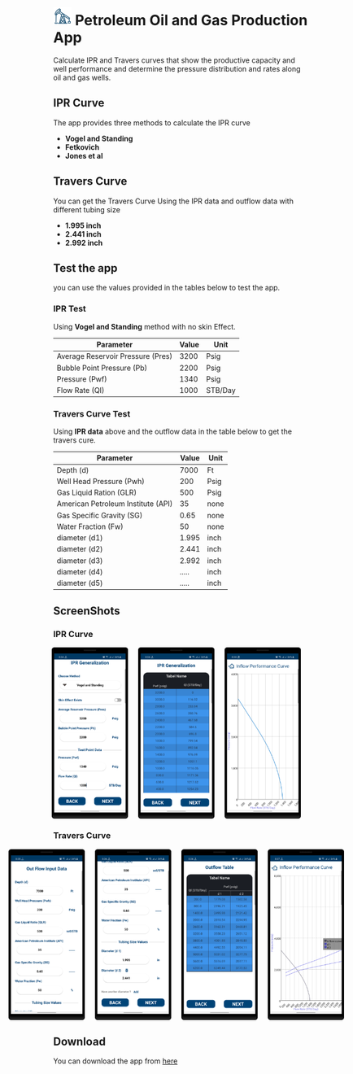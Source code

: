 # <img src="screenshots/app_icon.png" alt="app icon" width="36"/> Petroleum Oil and Gas Production App
Calculate IPR and Travers curves that show the productive capacity and well performance and determine the pressure distribution and rates along oil and gas wells.



## IPR Curve
The app provides three methods to calculate the IPR curve
- **Vogel and Standing**
- **Fetkovich**
- **Jones et al**



## Travers Curve
You can get the Travers Curve Using the IPR data and outflow data
with different tubing size
- **1.995 inch**
- **2.441 inch**
- **2.992 inch**



## Test the app
you can use the values provided in the tables below to test the app.

### IPR Test

Using **Vogel and Standing** method with no skin Effect.

| Parameter                         | Value| Unit   |
|-----------------------------------|------|--------|
| Average Reservoir Pressure (Pres) | 3200 | Psig   |
| Bubble Point Pressure (Pb)        | 2200 | Psig   |
| Pressure (Pwf)                    | 1340 | Psig   |
| Flow Rate (QI)                    | 1000 | STB/Day|

### Travers Curve Test

Using **IPR data** above and the outflow data in the table below to get the travers cure.

| Parameter                          | Value | Unit |
|------------------------------------|-------|------|
| Depth (d)                          | 7000  | Ft   |
| Well Head Pressure (Pwh)           | 200   | Psig |
| Gas Liquid Ration (GLR)            | 500   | Psig |
| American Petroleum Institute (API) | 35    | none |
| Gas Specific Gravity (SG)          | 0.65  | none |
| Water Fraction (Fw)                | 50    | none |
| diameter (d1)                      | 1.995 | inch |
| diameter (d2)                      | 2.441 | inch |
| diameter (d3)                      | 2.992 | inch |
| diameter (d4)                      | ..... | inch |
| diameter (d5)                      | ..... | inch |




## ScreenShots

### IPR Curve
<div style="display: flex; justify-content: center;">
  <img src="screenshots/ipr_input_data.png" alt="IPR Input Data" width="150" style="margin-right: 20px;" />
  <img src="screenshots/ipr_table.png" alt="IPR Table" width="150" style="margin-right: 20px;" />
  <img src="screenshots/ipr_curve.png" alt="IPR Curve" width="150" style="margin-right: 20px;" />
</div>

### Travers Curve
<div style="display: flex; justify-content: center;">
  <img src="screenshots/out_flow_input_data1.png" alt="Out Flow Input Data" width="150" style="margin-right: 20px;" />
  <img src="screenshots/out_flow_input_data2.png" alt="Out Flow Input Data2" width="150" style="margin-right: 20px;" />
  <img src="screenshots/out_flow_table.png" alt="Out Flow Table" width="150" style="margin-right: 20px;" />
  <img src="screenshots/travers_curve.png" alt="Travers Curve" width="150" style="margin-right: 20px;" />
</div>





## Download
You can download the app from [here](apk/Petroleum_Production.apk)


